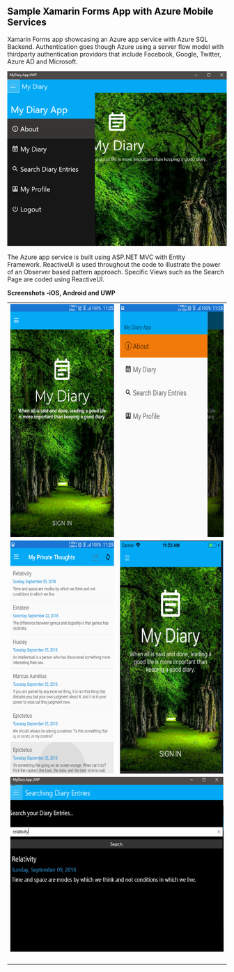 <!-- #######  YAY, I AM THE SOURCE EDITOR! #########-->
<h2 style="color: #5e9ca0;"><span style="color: #000000;">Sample Xamarin Forms App with Azure Mobile Services</span></h2>
<p>Xamarin Forms app showcasing an Azure app service with Azure SQL Backend. Authentication goes though Azure using a server flow model with thirdparty authentication providors that include Facebook, Google, Twitter, Azure AD and Microsoft.</p>
<p><img src="/Screenshots/uwp menu.png"  width="600" height="400" /></p>
<p>The Azure app service is built using ASP.NET MVC with Entity Framework.&nbsp;ReactiveUI is used throughout the code to illustrate the power of an Observer based pattern approach. Specific Views such as the Search Page are coded using ReactiveUI.&nbsp;</p>
<p><strong>Screenshots -iOS, Android and UWP</strong></p>
<table style="width: 100%;">
<tbody>
<tr>
<td><img src="/Screenshots/android home.png" width="300" height="534" /></td>
<td><img src="/Screenshots/android menu.png"  width="300" height="534" /></td>
</tr>
<tr>
<td><img src="/Screenshots/android diaryList.png"  width="300" height="534"/></td>
<td><img src="/Screenshots/ios home.png"  width="300" height="534" /></td>
</tr>
<tr>
<td colspan="2"><img src="/Screenshots/uwp search.png"  width="600" height="400" /></td>

</tr>
<tr>
<td>&nbsp;</td>
<td>&nbsp;</td>
</tr>
</tbody>
</table>
<p>&nbsp;</p>
